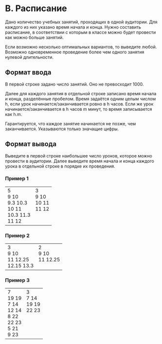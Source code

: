 # B. Расписание

Дано количество учебных занятий, проходящих в одной аудитории. Для каждого из них указано время начала и конца. Нужно составить расписание, в соответствии с которым в классе можно будет провести как можно больше занятий.

Если возможно несколько оптимальных вариантов, то выведите любой. Возможно одновременное проведение более чем одного занятия нулевой длительности.

## Формат ввода

В первой строке задано число занятий. Оно не превосходит 1000. 

Далее для каждого занятия в отдельной строке записано время начала и конца, разделённые пробелом. Время задаётся одним целым числом h, если урок начинается/заканчивается ровно в h часов. Если же урок начинается/заканчивается в h часов m минут, то время записывается как h.m. 

Гарантируется, что каждое занятие начинается не позже, чем заканчивается. Указываются только значащие цифры.

## Формат вывода

Выведите в первой строке наибольшее число уроков, которое можно провести в аудитории. Далее выведите время начала и конца каждого урока в отдельной строке в порядке их проведения.

### Пример 1

<table><tr>
<td>
5<br>
9 10<br>
9.3 10.3<br>
10 11<br>
10.3 11.3<br>
11 12
</td>
<td>
3<br>
9 10<br>
10 11<br>
11 12<br>
<br>
<br>
</td>
</tr></table>

### Пример 2

<table><tr>
<td>
3<br>
9 10<br>
11 12.25<br>
12.15 13.3
</td>
<td>
2<br>
9 10<br>
11 12.25<br>
<br>
</td>
</tr></table>

### Пример 3

<table><tr>
<td>
7<br>
19 19<br>
7 14<br>
12 14<br>
8 22<br>
22 23<br>
5 21<br>
9 23
</td>
<td>
3<br>
7 14<br>
19 19<br>
22 23<br>
<br>
<br>
<br>
<br>
</td>
</tr></table>

